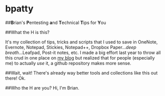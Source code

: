 # bpatty
##**B**rian's **P**entesting **a**nd **T**echnical **T**ips for **Y**ou

##What the H is this?

It's my collection of tips, tricks and scripts that I used to save in OneNote, Evernote, Notepad, Stickies, Notepad++, Dropbox Paper...*deep breath*...Leafpad, Post-it notes, etc.  I made a big effort last year to throw all this crud in one place on [my blog](https://7ms.us/bpatty) but realized that for people (especially me) to actually *use* it, a github repository makes more sense.

##Wait, wait! There's already way better tools and collections like this out there!
Ok.

##Who the H are you?
Hi, I'm Brian.
